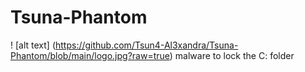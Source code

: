 # Tsuna-Phantom
! [alt text] (https://github.com/Tsun4-Al3xandra/Tsuna-Phantom/blob/main/logo.jpg?raw=true)
malware to lock the C: folder
